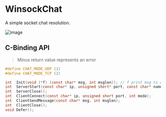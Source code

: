 # WinsockChat
A simple socket chat resolution.

![image](https://user-images.githubusercontent.com/41315874/196026670-9448c5fc-c38e-44de-838f-3ecc84733a0b.png)

## C-Binding API
> Minus return value represents an error
```c
#define CHAT_MODE_UDP (1)
#define CHAT_MODE_TCP (2)

int  Init(void (*f) (const char* msg, int msglen)); // f print msg to chat
int  ServerStart(const char* ip, unsigned short* port, const char* name, int mode);
int  ServerClose();
int  ClientConnect(const char* ip, unsigned short port, int mode);
int  ClientSendMessage(const char* msg, int msglen);
int  ClientClose();
void Defer();
```

